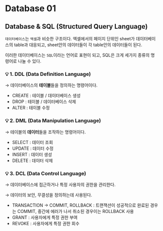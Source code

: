 # Database 01

## Database & SQL (Structured Query Language)

`데이터베이스`는 `엑셀`과 비슷한 구조이다. 엑셀에서의 페이지 단위인 sheet가 데이터베이스의 table과 대응되고, sheet안의 데이터들이 각 table안의 데이터들이 된다.

이러한 데이터베이스는 `SQL`이라는 언어로 표현이 되고, SQL은 크게 세가지 종류의 명령어로 나눌 수 있다.

### 💡 1. DDL (Data Definition Language)

→ 데이터베이스의 **테이블**들을 정의하는 명령어이다.

- CREATE : 테이블 / 데이터베이스 생성
- DROP : 테이블 / 데이터베이스 삭제
- ALTER : 테이블 수정

### 💡 2. DML (Data Manipulation Language)

→ 테이블의 **데이터**들을 조작하는 명령어이다.

- SELECT : 데이터 조회
- UPDATE : 데이터 수정
- INSERT : 데이터 생성
- DELETE : 데이터 삭제

### 💡 3. DCL (Data Control Language)

→ 데이터베이스에 접근하거나 특정 사용자의 권한을 관리한다.

→ 데이터의 보안, 무결성을 정의하는데 사용된다.

- TRANSACTION → COMMIT, ROLLBACK : 트랜잭션이 성공적으로 완료된 경우는 COMMIT, 중간에 에러가 나서 취소된 경우이는 ROLLBACK 사용
- GRANT : 사용자에게 특정 권한 부여
- REVOKE : 사용자에게 특정 권한 회수